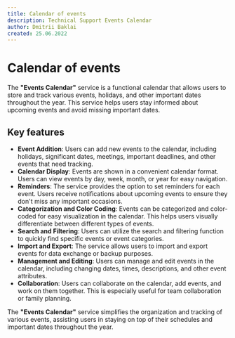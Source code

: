```yaml
---
title: Calendar of events
description: Technical Support Events Calendar
author: Dmitrii Baklai
created: 25.06.2022
---
```


# Calendar of events

The **"Events Calendar"** service is a functional calendar that allows users to store and track various events, holidays, and other important dates throughout the year. This service helps users stay informed about upcoming events and avoid missing important dates.

## Key features

- **Event Addition**: Users can add new events to the calendar, including holidays, significant dates, meetings, important deadlines, and other events that need tracking.
- **Calendar Display**: Events are shown in a convenient calendar format. Users can view events by day, week, month, or year for easy navigation.
- **Reminders**: The service provides the option to set reminders for each event. Users receive notifications about upcoming events to ensure they don't miss any important occasions.
- **Categorization and Color Coding**: Events can be categorized and color-coded for easy visualization in the calendar. This helps users visually differentiate between different types of events.
- **Search and Filtering**: Users can utilize the search and filtering function to quickly find specific events or event categories.
- **Import and Export**: The service allows users to import and export events for data exchange or backup purposes.
- **Management and Editing**: Users can manage and edit events in the calendar, including changing dates, times, descriptions, and other event attributes.
- **Collaboration**: Users can collaborate on the calendar, add events, and work on them together. This is especially useful for team collaboration or family planning.

The **"Events Calendar"** service simplifies the organization and tracking of various events, assisting users in staying on top of their schedules and important dates throughout the year.
